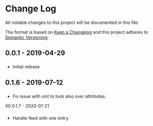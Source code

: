 # Change Log
All notable changes to this project will be documented in this file.

The format is based on [Keep a Changelog](http://keepachangelog.com/)
and this project adheres to [Semantic Versioning](http://semver.org/).

## 0.0.1 - 2019-04-29
###
- Initial release

## 0.1.6 - 2019-07-12
###
- Fix issue with xml to look also over attributes.

00 0.1.7 - 2020-01-21
###
- Handle feed with one entry
